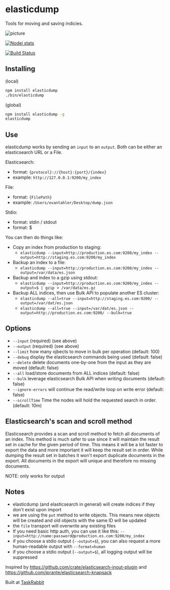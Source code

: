 elasticdump
==================

Tools for moving and saving indicies.

![picture](https://raw.github.com/taskrabbit/elasticsearch-dump/master/elasticdump.jpg)

[![Nodei stats](https://nodei.co/npm/elasticdump.png?downloads=true)](https://npmjs.org/package/elasticdump)

[![Build Status](https://secure.travis-ci.org/taskrabbit/elasticsearch-dump.png?branch=master)](http://travis-ci.org/taskrabbit/elasticsearch-dump)

## Installing

(local)
```bash
npm install elasticdump
./bin/elasticdump
```

(global)
```bash
npm install elasticdump -g
elasticdump
```

## Use

elasticdump works by sending an `input` to an `output`.  Both can be either an elasticsearch URL or a File. 

Elasticsearch:
- format:  `{protocol}://{host}:{port}/{index}`
- example: `http://127.0.0.1:9200/my_index`

File:
- format:  `{FilePath}`
- example: `/Users/evantahler/Desktop/dump.json`

Stdio:
- format: stdin / stdout
- format: $

You can then do things like:

- Copy an index from production to staging: 
  - `elasticdump --input=http://production.es.com:9200/my_index --output=http://staging.es.com:9200/my_index`
- Backup an index to a file: 
  - `elasticdump --input=http://production.es.com:9200/my_index --output=/var/data/es.json`
- Backup and index to a gzip using stdout:
  - `elasticdump --input=http://production.es.com:9200/my_index --output=$ | gzip > /var/data/es.gz`
- Backup ALL indices, then use Bulk API to populate another ES cluster:
  - `elasticdump --all=true --input=http://staging.es.com:9200/ --output=/var/dat/es.json`
  - `elasticdump --all=true --input=/var/dat/es.json --output=http://production.es.com:9200/ --bulk=true`

## Options

- `--input` (required) (see above)
- `--output` (required) (see above)
- `--limit` how many ojbects to move in bulk per operation (default: 100)
- `--debug` display the elasticsearch commands being used (default: false)
- `--delete` delete documents one-by-one from the input as they are moved (default: false)
- `--all` load/store documents from ALL indices (default: false)
- `--bulk` leverage elasticsearch Bulk API when writing documents (default: false)
- `--ignore-errors` will continue the read/write loop on write error (default: false)
- `--scrollTime` Time the nodes will hold the requested search in order. (default: 10m)

## Elasticsearch's scan and scroll method
Elasticsearch provides a scan and scroll method to fetch all documents of an index. This method is much safer to use since
it will maintain the result set in cache for the given period of time. This means it will be a lot faster to export the data
and more important it will keep the result set in order. While dumping the result set in batches it won't export duplicate
documents in the export. All documents in the export will unique and therefore no missing documents.

NOTE: only works for output

## Notes

- elasticdump (and elasticsearch in general) will create indices if they don't exist upon import
- we are using the `put` method to write objects.  This means new objects will be created and old objects with the same ID will be updated
- the `file` transport will overwrite any existing files
- If you need basic http auth, you can use it like this: `--input=http://name:password@production.es.com:9200/my_index`
- if you choose a stdio output (`--output=$`), you can also request a more human-readable output with `--format=human`
- if you choose a stdio output (`--output=$`), all logging output will be suppressed

Inspired by https://github.com/crate/elasticsearch-inout-plugin and https://github.com/jprante/elasticsearch-knapsack

Built at [TaskRabbit](https://www.taskrabbit.com)
